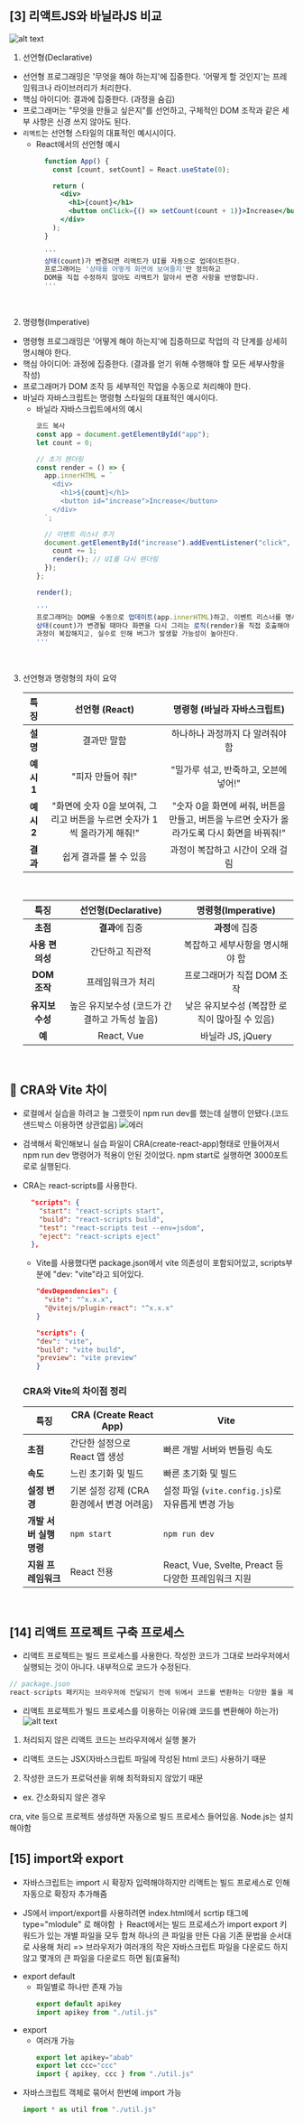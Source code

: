 ## [3] 리액트JS와 바닐라JS 비교
![alt text](./image.png)

1. 선언형(Declarative)
* 선언형 프로그래밍은 '무엇을 해야 하는지'에 집중한다. '어떻게 할 것인지'는 프레임워크나 라이브러리가 처리한다.
* 핵심 아이디어: 결과에 집중한다. (과정을 숨김)
* 프로그래머는 "무엇을 만들고 싶은지"를 선언하고, 구체적인 DOM 조작과 같은 세부 사항은 신경 쓰지 않아도 된다.
* `리액트`는 선언형 스타일의 대표적인 예시시이다.
  * React에서의 선언형 예시
    ```jsx
      function App() {
        const [count, setCount] = React.useState(0);

        return (
          <div>
            <h1>{count}</h1>
            <button onClick={() => setCount(count + 1)}>Increase</button>
          </div>
        );
      }

      '''    
      상태(count)가 변경되면 리액트가 UI를 자동으로 업데이트한다.
      프로그래머는 '상태를 어떻게 화면에 보여줄지'만 정의하고
      DOM을 직접 수정하지 않아도 리액트가 알아서 변경 사항을 반영합니다.
      '''
    ```
</br>

2. 명령형(Imperative)
* 명령형 프로그래밍은 '어떻게 해야 하는지'에 집중하므로 작업의 각 단계를 상세히 명시해야 한다.
* 핵심 아이디어: 과정에 집중한다. (결과를 얻기 위해 수행해야 할 모든 세부사항을 작성)
* 프로그래머가 DOM 조작 등 세부적인 작업을 수동으로 처리해야 한다.
* 바닐라 자바스크립트는 명령형 스타일의 대표적인 예시이다.
  * 바닐라 자바스크립트에서의 예시
    ```javascript
    코드 복사
    const app = document.getElementById("app");
    let count = 0;

    // 초기 렌더링
    const render = () => {
      app.innerHTML = `
        <div>
          <h1>${count}</h1>
          <button id="increase">Increase</button>
        </div>
      `;

      // 이벤트 리스너 추가
      document.getElementById("increase").addEventListener("click", () => {
        count += 1;
        render(); // UI를 다시 렌더링
      });
    };

    render();
    
    '''
    프로그래머는 DOM을 수동으로 업데이트(app.innerHTML)하고, 이벤트 리스너를 명시적으로 추가한다.
    상태(count)가 변경될 때마다 화면을 다시 그리는 로직(render)을 직접 호출해야 한다.
    과정이 복잡해지고, 실수로 인해 버그가 발생할 가능성이 높아진다.
    '''
    ```
<br/>

3. 선언형과 명령형의 차이 요약

    | **특징**             | **선언형 (React)**           | **명령형 (바닐라 자바스크립트)**        |
    |:--------------------:|:---------------------------:|:--------------------------------------:|
    | **설명**             | 결과만 말함                 | 하나하나 과정까지 다 알려줘야 함         |
    | **예시1**             | "피자 만들어 줘!"           | "밀가루 섞고, 반죽하고, 오븐에 넣어!"     |
    | **예시2**             | "화면에 숫자 0을 보여줘, 그리고 버튼을 누르면 숫자가 1씩 올라가게 해줘!"           | "숫자 0을 화면에 써줘, 버튼을 만들고, 버튼을 누르면 숫자가 올라가도록 다시 화면을 바꿔줘!"     |
    | **결과**             | 쉽게 결과를 볼 수 있음       | 과정이 복잡하고 시간이 오래 걸림         |

    </br>

      | **특징**             | **선언형(Declarative)**                       | **명령형(Imperative)**                     |
      |:--------------------:|:--------------------------------------------:|:------------------------------------------:|
      | **초점**             | **결과**에 집중                              | **과정**에 집중                            |
      | **사용 편의성**      | 간단하고 직관적                               | 복잡하고 세부사항을 명시해야 함              |
      | **DOM 조작**         | 프레임워크가 처리                              | 프로그래머가 직접 DOM 조작                  |
      | **유지보수성**       | 높은 유지보수성 (코드가 간결하고 가독성 높음)  | 낮은 유지보수성 (복잡한 로직이 많아질 수 있음) |
      | **예**               | React, Vue                                   | 바닐라 JS, jQuery                           |

</br>


## 🤔 CRA와 Vite 차이
- 로컬에서 실습을 하려고 늘 그랬듯이 npm run dev를 했는데 실행이 안됐다.(코드샌드박스 이용하면 상관없음)
![에러](image-1.png)
- 검색해서 확인해보니 실습 파일이 CRA(create-react-app)형태로 만들어져서 npm run dev 명령어가 적용이 안된 것이었다. npm start로 실행하면 3000포트로로 실행된다.
- CRA는 react-scripts를 사용한다.
  ```json
    "scripts": {
      "start": "react-scripts start",
      "build": "react-scripts build",
      "test": "react-scripts test --env=jsdom",
      "eject": "react-scripts eject"
    },
  ```
  - Vite를 사용했다면 package.json에서 vite 의존성이 포함되어있고, scripts부분에 "dev: "vite"라고 되어있다.
    ```json
    "devDependencies": {
      "vite": "^x.x.x",
      "@vitejs/plugin-react": "^x.x.x"
    }
    ```

    ```json
    "scripts": {
    "dev": "vite",
    "build": "vite build",
    "preview": "vite preview"
    }
    ```
  ### CRA와 Vite의 차이점 정리

  | **특징**             | **CRA (Create React App)**                   | **Vite**                                    |
  |----------------------|----------------------------------------------|---------------------------------------------|
  | **초점**             | 간단한 설정으로 React 앱 생성                 | 빠른 개발 서버와 번들링 속도                  |
  | **속도**             | 느린 초기화 및 빌드                           | 빠른 초기화 및 빌드                          |
  | **설정 변경**        | 기본 설정 강제 (CRA 환경에서 변경 어려움)       | 설정 파일 (`vite.config.js`)로 자유롭게 변경 가능 |
  | **개발 서버 실행 명령** | `npm start`                                  | `npm run dev`                               |
  | **지원 프레임워크**   | React 전용                                   | React, Vue, Svelte, Preact 등 다양한 프레임워크 지원 |

</br>

## [14] 리액트 프로젝트 구축 프로세스

- 리액트 프로젝트는 빌드 프로세스를 사용한다. 작성한 코드가 그대로 브라우저에서 실행되는 것이 아니다. 내부적으로 코드가 수정된다.
```javascript
// package.json
react-scripts 패키지는 브라우저에 전달되기 전에 뒤에서 코드를 변환하는 다양한 툴을 제공한다. => 전달된 HTML 파일에 script 태그를 추가한다.
```

* 리액트 프로젝트가 빌드 프로세스를 이용하는 이유(왜 코드를 변환해야 하는가)
![alt text](image.png)

1. 처리되지 않은 리액트 코드는 브라우저에서 실행 불가
  - 리액트 코드는 JSX(자바스크립트 파일에 작성된 html 코드) 사용하기 때문
2. 작성한 코드가 프로덕션을 위해 최적화되지 않았기 때문
  - ex. 간소화되지 않은 경우


cra, vite 등으로 프로젝트 생성하면 자동으로 빌드 프로세스 들어있음. Node.js는 설치해야함

## [15] import와 export
- 자바스크립트는 import 시 확장자 입력해야하지만 리액트는 빌드 프로세스로 인해 자동으로 확장자 추가해줌

- JS에서 import/export를 사용하려면 index.html에서 scrtip 태그에 type="mlodule" 로 해야함
ㅏ React에서는 빌드 프로세스가 import export 키워드가 있는 개별 파일을 모두 합쳐 하나의 큰 파일을 만든 다음 기존 문법을 순서대로 사용해 처리 => 브라우저가 여러개의 작은 자바스크립트 파일을 다운로드 하지 않고 몇개의 큰 파일을 다운로드 하면 됨(효율적)

* export default
  - 파일별로 하나만 존재 가능
    ```javascript
    export default apikey
    import apikey from "./util.js"
    ```
* export
  - 여러개 가능
    ```javascript
    export let apikey="abab"
    export let ccc="ccc"
    import { apikey, ccc } from "./util.js"
    ```
* 자바스크립트 객체로 묶어서 한번에 import 가능
  ```javascript
  import * as util from "./util.js"
  ```